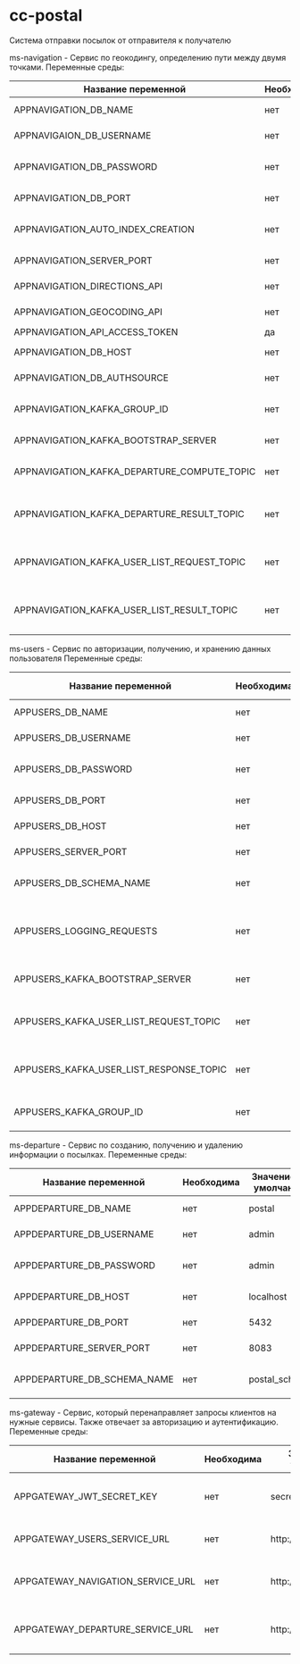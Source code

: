 # cc-postal

Система отправки посылок от отправителя к получателю

ms-navigation - Сервис по геокодингу, определению пути между двумя точками.
Переменные среды:

| Название переменной                         | Необходима | Значение по умолчанию                                   |Описание                                   |
| --------------------------------------------|------------|---------------------------------------------------------|-------------------------------------------|
| APPNAVIGATION_DB_NAME                       | нет        |    postal                                               |Имя базы данных                            | 
| APPNAVIGAION_DB_USERNAME                    | нет        |    admin                                                |Пользователь базы данных                   |
| APPNAVIGATION_DB_PASSWORD                   | нет        |    admin                                                |Пароль для пользователя базы данных        |
| APPNAVIGATION_DB_PORT                       | нет        |    27017                                                |Порт сервера базы данных                   | 
| APPNAVIGATION_AUTO_INDEX_CREATION           | нет        |     true                                                | Автоматическое создание индексов          |
| APPNAVIGATION_SERVER_PORT                   | нет        |    8082                                                 |Порт сервера приложения                    |
| APPNAVIGATION_DIRECTIONS_API                | нет        |    https://api.mapbox.com/directions/v5/mapbox/driving/ | URL от API для получения пути             |
| APPNAVIGATION_GEOCODING_API                 | нет        |    https://api.mapbox.com/geocoding/v5/mapbox.places/   | URL от API для геокодирования             |
| APPNAVIGATION_API_ACCESS_TOKEN              | да         |   _                                                     | токен для API                             |
| APPNAVIGATION_DB_HOST                       | нет        |   localhost                                             | хост базы данных                          |
| APPNAVIGATION_DB_AUTHSOURCE                 | нет        |   admin                                                 | база аутентификации                       |
|APPNAVIGATION_KAFKA_GROUP_ID                 | нет        |   ms_navigaion                                          | имя группы слушателей в Apache Kafka      |
|APPNAVIGATION_KAFKA_BOOTSTRAP_SERVER         | нет        |   localhost:9092                                        | хосты серверов Apache Kafka               |
|APPNAVIGATION_KAFKA_DEPARTURE_COMPUTE_TOPIC  | нет        |   departure_duration_compute                            | топик для получения отправлений           |
|APPNAVIGATION_KAFKA_DEPARTURE_RESULT_TOPIC   | нет        |   departure_duration_result                             | топик для передачи обновленных отправлений|
| APPNAVIGATION_KAFKA_USER_LIST_REQUEST_TOPIC | нет        |   user_list_request                                     | топик для передачи запроса пользователей  |
| APPNAVIGATION_KAFKA_USER_LIST_RESULT_TOPIC  | нет        |   user_list_result                                         | топик для получения списка пользователей  |




ms-users - Сервис по авторизации, получению, и хранению данных пользователя
Переменные среды:

| Название переменной               | Необходима | Значение по умолчанию                                   |Описание                                   |
| ----------------------------------|------------|---------------------------------------------------------|-------------------------------------------|
| APPUSERS_DB_NAME                  | нет        |    admin                                                | Имя базы данных                            | 
| APPUSERS_DB_USERNAME              | нет        |    admin                                                | Пользователь базы данных                   |
| APPUSERS_DB_PASSWORD              | нет        |    admin                                                | Пароль для пользователя базы данных        |
| APPUSERS_DB_PORT                  | нет        |    5432                                                 | Порт сервера базы данных                   | 
| APPUSERS_DB_HOST                  | нет        |    localhost                                            | Хост сервера базы данных            |
| APPUSERS_SERVER_PORT              | нет        |    8081                                                 | Порт сервера приложения                    |
| APPUSERS_DB_SCHEMA_NAME           | нет        |    postal_schema                                        | Стандартная схема базы данных            |
| APPUSERS_LOGGING_REQUESTS         | нет        |    false                                                | True - логирование всех входящих запросов             |
| APPUSERS_KAFKA_BOOTSTRAP_SERVER   | нет        |    localhost:9092                                       | Хосты серверов Apache Kafka  |
| APPUSERS_KAFKA_USER_LIST_REQUEST_TOPIC | нет   |    user_list_request                                    | Топик для передачи запроса пользователей|
| APPUSERS_KAFKA_USER_LIST_RESPONSE_TOPIC | нет  |    user_list_result                                     | Топик для получения списка пользователей |
| APPUSERS_KAFKA_GROUP_ID           |   нет      |    ms-user                                              | Имя группы слушателей в Apache Kafka |

ms-departure - Сервис по созданию, получению и удалению информации о посылках.
Переменные среды:

| Название переменной               | Необходима | Значение по умолчанию                                   |Описание                                   |
| ----------------------------------|------------|---------------------------------------------------------|-------------------------------------------|
| APPDEPARTURE_DB_NAME              | нет        |    postal                                               | Имя базы данных                           | 
| APPDEPARTURE_DB_USERNAME          | нет        |    admin                                                | Пользователь базы данных                  |
| APPDEPARTURE_DB_PASSWORD          | нет        |    admin                                                | Пароль для пользователя базы данных       |
| APPDEPARTURE_DB_HOST              | нет        |    localhost                                            | Хост сервера базы данных                  |
| APPDEPARTURE_DB_PORT              | нет        |    5432                                                 | Порт сервера базы данных                  | 
| APPDEPARTURE_SERVER_PORT          | нет        |    8083                                                 | Порт сервера приложения                   |
| APPDEPARTURE_DB_SCHEMA_NAME       | нет        |    postal_schema                                        | Стандартная схема базы данных             |


ms-gateway - Сервис, который перенаправляет запросы клиентов на нужные сервисы. Также отвечает за авторизацию и аутентификацию.
Переменные среды:

| Название переменной               | Необходима | Значение по умолчанию                                   |Описание                                   |
| ----------------------------------|------------|---------------------------------------------------------|-------------------------------------------|
| APPGATEWAY_JWT_SECRET_KEY         | нет        |    secret123                                            | Секретный ключ для создание jwt токена    | 
| APPGATEWAY_USERS_SERVICE_URL      | нет        |    http://localhost:8081/                               | URL сервиса ms-users                      |
| APPGATEWAY_NAVIGATION_SERVICE_URL      | нет        |    http://localhost:8082/                               | URL сервиса ms-navigation                      |      |
| APPGATEWAY_DEPARTURE_SERVICE_URL      | нет        |    http://localhost:8083/                               | URL сервиса ms-departure                     |